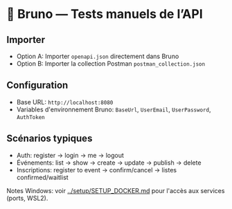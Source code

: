 # 🧰 Bruno — Tests manuels de l’API

## Importer
- Option A: Importer `openapi.json` directement dans Bruno
- Option B: Importer la collection Postman `postman_collection.json`

## Configuration
- Base URL: `http://localhost:8080`
- Variables d'environnement Bruno: `BaseUrl`, `UserEmail`, `UserPassword`, `AuthToken`

## Scénarios typiques
- Auth: register → login → me → logout
- Événements: list → show → create → update → publish → delete
- Inscriptions: register to event → confirm/cancel → listes confirmed/waitlist

Notes Windows: voir [../setup/SETUP_DOCKER.md](../setup/SETUP_DOCKER.md) pour l'accès aux services (ports, WSL2).

